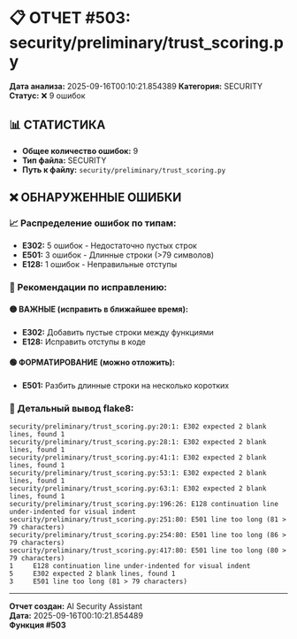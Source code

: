 # 📋 ОТЧЕТ #503: security/preliminary/trust_scoring.py

**Дата анализа:** 2025-09-16T00:10:21.854389
**Категория:** SECURITY
**Статус:** ❌ 9 ошибок

## 📊 СТАТИСТИКА

- **Общее количество ошибок:** 9
- **Тип файла:** SECURITY
- **Путь к файлу:** `security/preliminary/trust_scoring.py`

## ❌ ОБНАРУЖЕННЫЕ ОШИБКИ

### 📈 Распределение ошибок по типам:

- **E302:** 5 ошибок - Недостаточно пустых строк
- **E501:** 3 ошибок - Длинные строки (>79 символов)
- **E128:** 1 ошибок - Неправильные отступы

### 🎯 Рекомендации по исправлению:

#### 🟡 ВАЖНЫЕ (исправить в ближайшее время):
- **E302:** Добавить пустые строки между функциями
- **E128:** Исправить отступы в коде

#### 🟢 ФОРМАТИРОВАНИЕ (можно отложить):
- **E501:** Разбить длинные строки на несколько коротких

### 📝 Детальный вывод flake8:

```
security/preliminary/trust_scoring.py:20:1: E302 expected 2 blank lines, found 1
security/preliminary/trust_scoring.py:28:1: E302 expected 2 blank lines, found 1
security/preliminary/trust_scoring.py:41:1: E302 expected 2 blank lines, found 1
security/preliminary/trust_scoring.py:53:1: E302 expected 2 blank lines, found 1
security/preliminary/trust_scoring.py:63:1: E302 expected 2 blank lines, found 1
security/preliminary/trust_scoring.py:196:26: E128 continuation line under-indented for visual indent
security/preliminary/trust_scoring.py:251:80: E501 line too long (81 > 79 characters)
security/preliminary/trust_scoring.py:254:80: E501 line too long (86 > 79 characters)
security/preliminary/trust_scoring.py:417:80: E501 line too long (80 > 79 characters)
1     E128 continuation line under-indented for visual indent
5     E302 expected 2 blank lines, found 1
3     E501 line too long (81 > 79 characters)

```

---
**Отчет создан:** AI Security Assistant  
**Дата:** 2025-09-16T00:10:21.854489  
**Функция #503**
